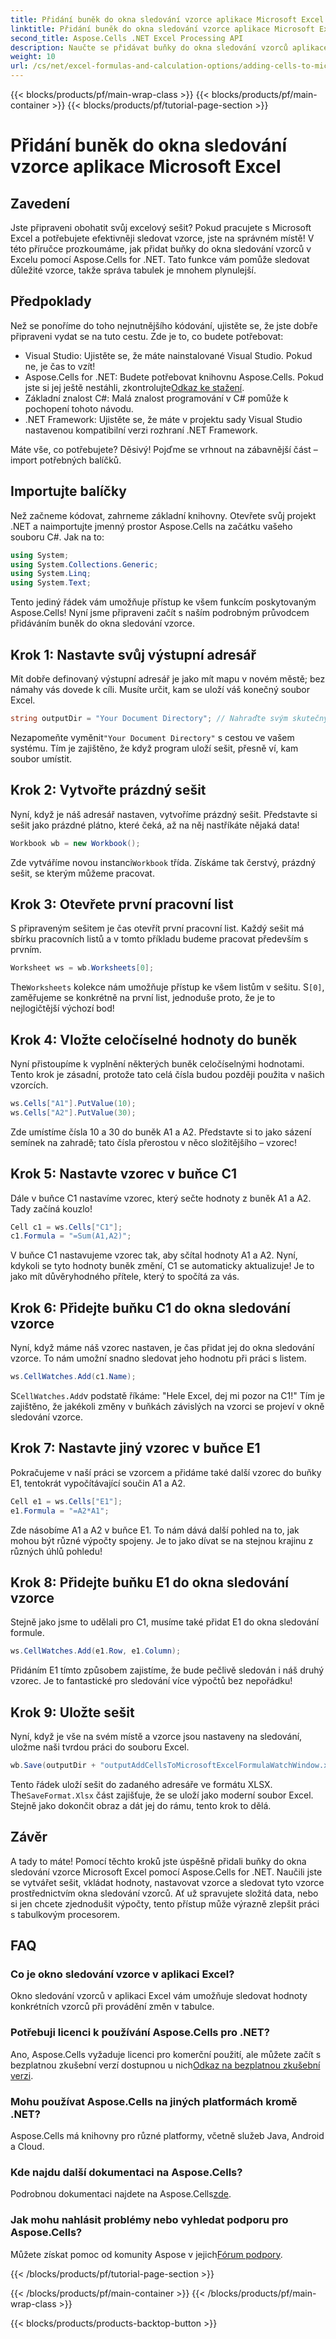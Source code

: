 ```yaml
---
title: Přidání buněk do okna sledování vzorce aplikace Microsoft Excel
linktitle: Přidání buněk do okna sledování vzorce aplikace Microsoft Excel
second_title: Aspose.Cells .NET Excel Processing API
description: Naučte se přidávat buňky do okna sledování vzorců aplikace Excel pomocí Aspose.Cells for .NET pomocí tohoto podrobného průvodce. Je to jednoduché a efektivní.
weight: 10
url: /cs/net/excel-formulas-and-calculation-options/adding-cells-to-microsoft-excel-formula-watch-window/
---
```


{{< blocks/products/pf/main-wrap-class >}}
{{< blocks/products/pf/main-container >}}
{{< blocks/products/pf/tutorial-page-section >}}

# Přidání buněk do okna sledování vzorce aplikace Microsoft Excel

## Zavedení

Jste připraveni obohatit svůj excelový sešit? Pokud pracujete s Microsoft Excel a potřebujete efektivněji sledovat vzorce, jste na správném místě! V této příručce prozkoumáme, jak přidat buňky do okna sledování vzorců v Excelu pomocí Aspose.Cells for .NET. Tato funkce vám pomůže sledovat důležité vzorce, takže správa tabulek je mnohem plynulejší.

## Předpoklady

Než se ponoříme do toho nejnutnějšího kódování, ujistěte se, že jste dobře připraveni vydat se na tuto cestu. Zde je to, co budete potřebovat:

- Visual Studio: Ujistěte se, že máte nainstalované Visual Studio. Pokud ne, je čas to vzít!
- Aspose.Cells for .NET: Budete potřebovat knihovnu Aspose.Cells. Pokud jste si jej ještě nestáhli, zkontrolujte[Odkaz ke stažení](https://releases.aspose.com/cells/net/).
- Základní znalost C#: Malá znalost programování v C# pomůže k pochopení tohoto návodu.
- .NET Framework: Ujistěte se, že máte v projektu sady Visual Studio nastavenou kompatibilní verzi rozhraní .NET Framework.

Máte vše, co potřebujete? Děsivý! Pojďme se vrhnout na zábavnější část – import potřebných balíčků.

## Importujte balíčky

Než začneme kódovat, zahrneme základní knihovny. Otevřete svůj projekt .NET a naimportujte jmenný prostor Aspose.Cells na začátku vašeho souboru C#. Jak na to:

```csharp
using System;
using System.Collections.Generic;
using System.Linq;
using System.Text;
```

Tento jediný řádek vám umožňuje přístup ke všem funkcím poskytovaným Aspose.Cells! Nyní jsme připraveni začít s naším podrobným průvodcem přidáváním buněk do okna sledování vzorce.

## Krok 1: Nastavte svůj výstupní adresář

Mít dobře definovaný výstupní adresář je jako mít mapu v novém městě; bez námahy vás dovede k cíli. Musíte určit, kam se uloží váš konečný soubor Excel.

```csharp
string outputDir = "Your Document Directory"; // Nahraďte svým skutečným adresářem
```

 Nezapomeňte vyměnit`"Your Document Directory"` s cestou ve vašem systému. Tím je zajištěno, že když program uloží sešit, přesně ví, kam soubor umístit.

## Krok 2: Vytvořte prázdný sešit

Nyní, když je náš adresář nastaven, vytvoříme prázdný sešit. Představte si sešit jako prázdné plátno, které čeká, až na něj nastříkáte nějaká data!

```csharp
Workbook wb = new Workbook();
```

 Zde vytváříme novou instanci`Workbook` třída. Získáme tak čerstvý, prázdný sešit, se kterým můžeme pracovat. 

## Krok 3: Otevřete první pracovní list

S připraveným sešitem je čas otevřít první pracovní list. Každý sešit má sbírku pracovních listů a v tomto příkladu budeme pracovat především s prvním.

```csharp
Worksheet ws = wb.Worksheets[0];
```

 The`Worksheets` kolekce nám umožňuje přístup ke všem listům v sešitu. S`[0]`, zaměřujeme se konkrétně na první list, jednoduše proto, že je to nejlogičtější výchozí bod!

## Krok 4: Vložte celočíselné hodnoty do buněk

Nyní přistoupíme k vyplnění některých buněk celočíselnými hodnotami. Tento krok je zásadní, protože tato celá čísla budou později použita v našich vzorcích.

```csharp
ws.Cells["A1"].PutValue(10);
ws.Cells["A2"].PutValue(30);
```

Zde umístíme čísla 10 a 30 do buněk A1 a A2. Představte si to jako sázení semínek na zahradě; tato čísla přerostou v něco složitějšího – vzorec! 

## Krok 5: Nastavte vzorec v buňce C1

Dále v buňce C1 nastavíme vzorec, který sečte hodnoty z buněk A1 a A2. Tady začíná kouzlo!

```csharp
Cell c1 = ws.Cells["C1"];
c1.Formula = "=Sum(A1,A2)";
```

V buňce C1 nastavujeme vzorec tak, aby sčítal hodnoty A1 a A2. Nyní, kdykoli se tyto hodnoty buněk změní, C1 se automaticky aktualizuje! Je to jako mít důvěryhodného přítele, který to spočítá za vás.

## Krok 6: Přidejte buňku C1 do okna sledování vzorce

Nyní, když máme náš vzorec nastaven, je čas přidat jej do okna sledování vzorce. To nám umožní snadno sledovat jeho hodnotu při práci s listem.

```csharp
ws.CellWatches.Add(c1.Name);
```

 S`CellWatches.Add`v podstatě říkáme: "Hele Excel, dej mi pozor na C1!" Tím je zajištěno, že jakékoli změny v buňkách závislých na vzorci se projeví v okně sledování vzorce.

## Krok 7: Nastavte jiný vzorec v buňce E1

Pokračujeme v naší práci se vzorcem a přidáme také další vzorec do buňky E1, tentokrát vypočítávající součin A1 a A2.

```csharp
Cell e1 = ws.Cells["E1"];
e1.Formula = "=A2*A1";
```

Zde násobíme A1 a A2 v buňce E1. To nám dává další pohled na to, jak mohou být různé výpočty spojeny. Je to jako dívat se na stejnou krajinu z různých úhlů pohledu!

## Krok 8: Přidejte buňku E1 do okna sledování vzorce

Stejně jako jsme to udělali pro C1, musíme také přidat E1 do okna sledování formule.

```csharp
ws.CellWatches.Add(e1.Row, e1.Column);
```

Přidáním E1 tímto způsobem zajistíme, že bude pečlivě sledován i náš druhý vzorec. Je to fantastické pro sledování více výpočtů bez nepořádku!

## Krok 9: Uložte sešit

Nyní, když je vše na svém místě a vzorce jsou nastaveny na sledování, uložme naši tvrdou práci do souboru Excel.

```csharp
wb.Save(outputDir + "outputAddCellsToMicrosoftExcelFormulaWatchWindow.xlsx", SaveFormat.Xlsx);
```

Tento řádek uloží sešit do zadaného adresáře ve formátu XLSX. The`SaveFormat.Xlsx` část zajišťuje, že se uloží jako moderní soubor Excel. Stejně jako dokončit obraz a dát jej do rámu, tento krok to dělá.

## Závěr

A tady to máte! Pomocí těchto kroků jste úspěšně přidali buňky do okna sledování vzorce Microsoft Excel pomocí Aspose.Cells for .NET. Naučili jste se vytvářet sešit, vkládat hodnoty, nastavovat vzorce a sledovat tyto vzorce prostřednictvím okna sledování vzorců. Ať už spravujete složitá data, nebo si jen chcete zjednodušit výpočty, tento přístup může výrazně zlepšit práci s tabulkovým procesorem.

## FAQ

### Co je okno sledování vzorce v aplikaci Excel?  
Okno sledování vzorců v aplikaci Excel vám umožňuje sledovat hodnoty konkrétních vzorců při provádění změn v tabulce.

### Potřebuji licenci k používání Aspose.Cells pro .NET?  
 Ano, Aspose.Cells vyžaduje licenci pro komerční použití, ale můžete začít s bezplatnou zkušební verzí dostupnou u nich[Odkaz na bezplatnou zkušební verzi](https://releases.aspose.com/).

### Mohu používat Aspose.Cells na jiných platformách kromě .NET?  
Aspose.Cells má knihovny pro různé platformy, včetně služeb Java, Android a Cloud.

### Kde najdu další dokumentaci na Aspose.Cells?  
 Podrobnou dokumentaci najdete na Aspose.Cells[zde](https://reference.aspose.com/cells/net/).

### Jak mohu nahlásit problémy nebo vyhledat podporu pro Aspose.Cells?  
 Můžete získat pomoc od komunity Aspose v jejich[Fórum podpory](https://forum.aspose.com/c/cells/9).

{{< /blocks/products/pf/tutorial-page-section >}}

{{< /blocks/products/pf/main-container >}}
{{< /blocks/products/pf/main-wrap-class >}}

{{< blocks/products/products-backtop-button >}}
